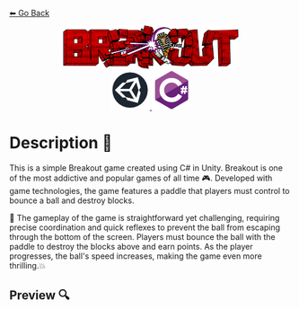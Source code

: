 [⬅ Go Back](https://github.com/JpMunhozOliveira)

<p align="center">
  <a href="#">
    <img src="https://github.com/JpMunhozOliveira/JpMunhozOliveira/blob/main/resources/images/UnityProjects/BreakoutLogo.png" alt="Breakout Logo" width="312" height="77">
  </a>
  <br>
  <a href="#">
    <img src="https://github.com/JpMunhozOliveira/JpMunhozOliveira/blob/main/resources/icons/tools/unity/unity.svg" alt="Unity" width="70" height="70">
  </a>
  <a href="#">
    <img src="https://github.com/JpMunhozOliveira/JpMunhozOliveira/blob/main/resources/icons/programming/csharp/csharp-original.svg" alt="Csharp" width="70" height="70">
  </a>
</p>

# Description 📜

This is a simple Breakout game created using C# in Unity. Breakout is one of the most addictive and popular games of all time 🎮. Developed with game technologies, the game features a paddle that players must control to bounce a ball and destroy blocks.

🏓 The gameplay of the game is straightforward yet challenging, requiring precise coordination and quick reflexes to prevent the ball from escaping through the bottom of the screen. Players must bounce the ball with the paddle to destroy the blocks above and earn points. As the player progresses, the ball's speed increases, making the game even more thrilling.💥
 
## Preview 🔍
